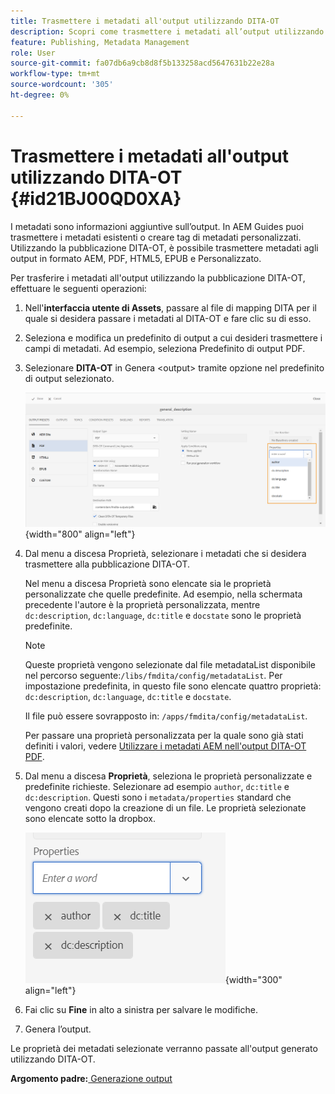 ```yaml
---
title: Trasmettere i metadati all'output utilizzando DITA-OT
description: Scopri come trasmettere i metadati all’output utilizzando la pubblicazione DITA-OT in AEM Guides.
feature: Publishing, Metadata Management
role: User
source-git-commit: fa07db6a9cb8d8f5b133258acd5647631b22e28a
workflow-type: tm+mt
source-wordcount: '305'
ht-degree: 0%

---
```


# Trasmettere i metadati all&#39;output utilizzando DITA-OT {#id21BJ00QD0XA}

I metadati sono informazioni aggiuntive sull’output. In AEM Guides puoi trasmettere i metadati esistenti o creare tag di metadati personalizzati. Utilizzando la pubblicazione DITA-OT, è possibile trasmettere metadati agli output in formato AEM, PDF, HTML5, EPUB e Personalizzato.

Per trasferire i metadati all&#39;output utilizzando la pubblicazione DITA-OT, effettuare le seguenti operazioni:

1. Nell&#39;**interfaccia utente di Assets**, passare al file di mapping DITA per il quale si desidera passare i metadati al DITA-OT e fare clic su di esso.
1. Seleziona e modifica un predefinito di output a cui desideri trasmettere i campi di metadati. Ad esempio, seleziona Predefinito di output PDF.
1. Selezionare **DITA-OT** in Genera &lt;output\> tramite opzione nel predefinito di output selezionato.

   ![](images/custom-meta-data-output-preset.png){width="800" align="left"}

1. Dal menu a discesa Proprietà, selezionare i metadati che si desidera trasmettere alla pubblicazione DITA-OT.

   Nel menu a discesa Proprietà sono elencate sia le proprietà personalizzate che quelle predefinite. Ad esempio, nella schermata precedente l&#39;autore è la proprietà personalizzata, mentre `dc:description`, `dc:language`, `dc:title` e `docstate` sono le proprietà predefinite.

   >[!NOTE]
   >
   > Queste proprietà vengono selezionate dal file metadataList disponibile nel percorso seguente:`/libs/fmdita/config/metadataList`. Per impostazione predefinita, in questo file sono elencate quattro proprietà: `dc:description`, `dc:language`, `dc:title` e `docstate`.

   Il file può essere sovrapposto in: `/apps/fmdita/config/metadataList`.

   Per passare una proprietà personalizzata per la quale sono già stati definiti i valori, vedere [Utilizzare i metadati AEM nell&#39;output DITA-OT PDF](https://experienceleaguecommunities.adobe.com/t5/xml-documentation-discussions/use-aem-metadata-in-dita-ot-pdf-output/td-p/411880).

1. Dal menu a discesa **Proprietà**, seleziona le proprietà personalizzate e predefinite richieste. Selezionare ad esempio `author`, `dc:title` e `dc:description`. Questi sono i `metadata/properties` standard che vengono creati dopo la creazione di un file. Le proprietà selezionate sono elencate sotto la dropbox.

   ![](images/selected-metadata-properties.png){width="300" align="left"}

1. Fai clic su **Fine** in alto a sinistra per salvare le modifiche.
1. Genera l’output.

Le proprietà dei metadati selezionate verranno passate all&#39;output generato utilizzando DITA-OT.

**Argomento padre:**[ Generazione output](generate-output.md)
